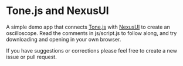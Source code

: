 # Tone.js and NexusUI

A simple demo app that connects [Tone.js](https://github.com/Tonejs/Tone.js/) with [NexusUI](https://github.com/nexus-js/ui/) to create an oscilloscope. Read the comments in js/script.js to follow along, and try downloading and opening in your own browser.

If you have suggestions or corrections please feel free to create a new issue or pull request.
